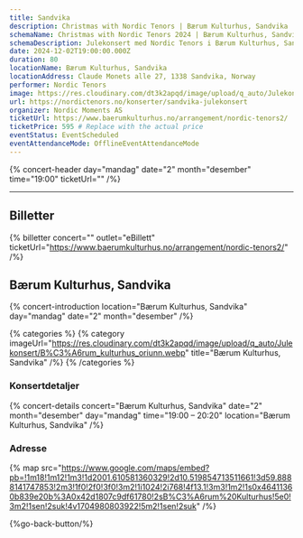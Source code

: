 ```yaml
---
title: Sandvika
description: Christmas with Nordic Tenors | Bærum Kulturhus, Sandvika
schemaName: Christmas with Nordic Tenors 2024 | Bærum Kulturhus, Sandvika
schemaDescription: Julekonsert med Nordic Tenors i Bærum Kulturhus, Sandvika
date: 2024-12-02T19:00:00.000Z
duration: 80
locationName: Bærum Kulturhus, Sandvika
locationAddress: Claude Monets alle 27, 1338 Sandvika, Norway
performer: Nordic Tenors
image: https://res.cloudinary.com/dt3k2apqd/image/upload/q_auto/Julekonsert/B%C3%A6rum_OG_vbemzj.webp
url: https://nordictenors.no/konserter/sandvika-julekonsert
organizer: Nordic Moments AS
ticketUrl: https://www.baerumkulturhus.no/arrangement/nordic-tenors2/
ticketPrice: 595 # Replace with the actual price
eventStatus: EventScheduled
eventAttendanceMode: OfflineEventAttendanceMode
---
```


{% concert-header day="mandag" date="2" month="desember" time="19:00" ticketUrl="" /%}

---

## Billetter

{% billetter concert="" outlet="eBillett" ticketUrl="https://www.baerumkulturhus.no/arrangement/nordic-tenors2/" /%}

## Bærum Kulturhus, Sandvika

{% concert-introduction location="Bærum Kulturhus, Sandvika" day="mandag" date="2" month="desember" /%}

{% categories %}
{% category imageUrl="https://res.cloudinary.com/dt3k2apqd/image/upload/q_auto/Julekonsert/B%C3%A6rum_kulturhus_oriunn.webp" title="Bærum Kulturhus, Sandvika" /%}
{% /categories %}

### Konsertdetaljer

{% concert-details concert="Bærum Kulturhus, Sandvika" date="2" month="desember" day="mandag" time="19:00 – 20:20" location="Bærum Kulturhus, Sandvika" /%}

### Adresse

{% map src="https://www.google.com/maps/embed?pb=!1m18!1m12!1m3!1d2001.610581360329!2d10.519854713511661!3d59.8888141747853!2m3!1f0!2f0!3f0!3m2!1i1024!2i768!4f13.1!3m3!1m2!1s0x46411360b839e20b%3A0x42d1807c9df61780!2sB%C3%A6rum%20Kulturhus!5e0!3m2!1sen!2suk!4v1704980803922!5m2!1sen!2suk" /%}

{%go-back-button/%}

